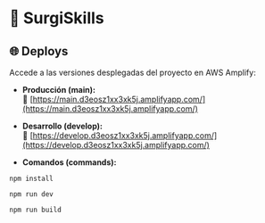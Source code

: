 # 🚀 SurgiSkills

## 🌐 Deploys

Accede a las versiones desplegadas del proyecto en AWS Amplify:

- **Producción (main):**  
  🔗 [https://main.d3eosz1xx3xk5j.amplifyapp.com/](https://main.d3eosz1xx3xk5j.amplifyapp.com/)

- **Desarrollo (develop):**  
  🔗 [https://develop.d3eosz1xx3xk5j.amplifyapp.com/](https://develop.d3eosz1xx3xk5j.amplifyapp.com/)

- **Comandos (commands):**  
```
npm install
``` 
```
npm run dev
```
```bash
npm run build
```